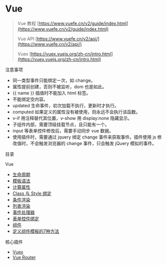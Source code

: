 # Vue

> Vue 教程 [https://www.vuefe.cn/v2/guide/index.html](https://www.vuefe.cn/v2/guide/index.html)
> 
> Vue API [https://www.vuefe.cn/v2/api/](https://www.vuefe.cn/v2/api/)
> 
> Vuex [https://vuex.vuejs.org/zh-cn/intro.html](https://vuex.vuejs.org/zh-cn/intro.html)

注意事项

- 同一类型事件只能绑定一次，如 change。
- 属性提前创建，否则不被监听，dom 也是如此。
- {{ name }} 插值时不能加入 html 标签。
- 不能绑定空内容。
- updated 生命事件，初次加载不执行，更新时才执行。
- computed 如果定义的属性没有被使用，则永远不会执行该函数。
- v-if 用注释替代其位置，v-show 用 display:none 隐藏显示。
- 子组件内部，需要顶级挂载节点，且只能有一个。
- input 等表单控件修改后，需要手动同步 vue 数据。
- 使用插件时，需要通过 jquery 绑定 change 事件来获取事件。插件使用 js 修改值时，不会触发浏览器的 change 事件，只会触发 jQuery 模拟的事件。

目录

Vue

- [生命周期](生命周期.md)
- [模板语法](模板语法.md)
- [计算属性](计算属性.md)
- [Class 与 Style 绑定](Class与Style绑定.md)
- [条件渲染](条件渲染.md)
- [列表渲染](列表渲染.md)
- [事件处理器](事件处理器.md)
- [表单控件绑定](表单控件绑定.md)
- [组件](组件.md)
- [定义组件模板的7种方法](定义组件模板的7种方法.md)

核心插件

- [Vuex](Vuex.md)
- [Vue Router](Vue-Router.md)

